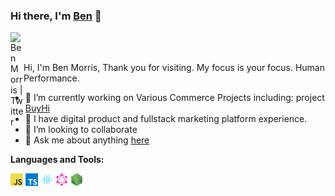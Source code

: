 ### Hi there, I'm [Ben](https://www.benmorristech.com) 👋


<a href="https://twitter.com/benmorris">
  <img align="left" alt="Ben Morris | Twitter" width="21px" src="https://raw.githubusercontent.com/anuraghazra/anuraghazra/master/assets/twitter.svg" />
</a>

<br />
<br />

Hi, I'm Ben Morris, Thank you for visiting. My focus is your focus. Human Performance.

- 🔭 I’m currently working on Various Commerce Projects including: project [BuyHi](https://buyhi.co)
- 🌱 I have digital product and fullstack marketing platform experience. 
- 👯 I’m looking to collaborate
- 💬 Ask me about anything [here](https://github.com/parzivalwins/parzivalwins/issues)

**Languages and Tools:**  

<code><img height="20" src="https://raw.githubusercontent.com/github/explore/80688e429a7d4ef2fca1e82350fe8e3517d3494d/topics/javascript/javascript.png"></code>
<code><img height="20" src="https://raw.githubusercontent.com/github/explore/80688e429a7d4ef2fca1e82350fe8e3517d3494d/topics/typescript/typescript.png"></code>
<code><img height="20" src="https://raw.githubusercontent.com/github/explore/80688e429a7d4ef2fca1e82350fe8e3517d3494d/topics/react/react.png"></code>
<code><img height="20" src="https://raw.githubusercontent.com/github/explore/5c058a388828bb5fde0bcafd4bc867b5bb3f26f3/topics/graphql/graphql.png"></code>
<code><img height="20" src="https://raw.githubusercontent.com/github/explore/80688e429a7d4ef2fca1e82350fe8e3517d3494d/topics/nodejs/nodejs.png"></code>    
